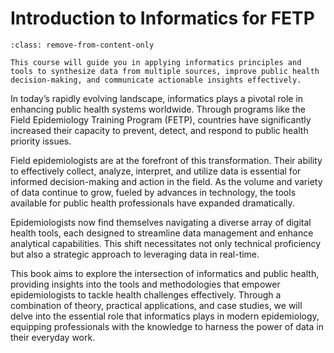 # Introduction to Informatics for FETP

```{admonition} Welcome!
:class: remove-from-content-only

This course will guide you in applying informatics principles and tools to synthesize data from multiple sources, improve public health decision-making, and communicate actionable insights effectively.
```

In today’s rapidly evolving landscape, informatics plays a pivotal role in enhancing public health systems worldwide. Through programs like the Field Epidemiology Training Program (FETP), countries have significantly increased their capacity to prevent, detect, and respond to public health priority issues.

Field epidemiologists are at the forefront of this transformation. Their ability to effectively collect, analyze, interpret, and utilize data is essential for informed decision-making and action in the field. As the volume and variety of data continue to grow, fueled by advances in technology, the tools available for public health professionals have expanded dramatically.

Epidemiologists now find themselves navigating a diverse array of digital health tools, each designed to streamline data management and enhance analytical capabilities. This shift necessitates not only technical proficiency but also a strategic approach to leveraging data in real-time.

This book aims to explore the intersection of informatics and public health, providing insights into the tools and methodologies that empower epidemiologists to tackle health challenges effectively. Through a combination of theory, practical applications, and case studies, we will delve into the essential role that informatics plays in modern epidemiology, equipping professionals with the knowledge to harness the power of data in their everyday work.
